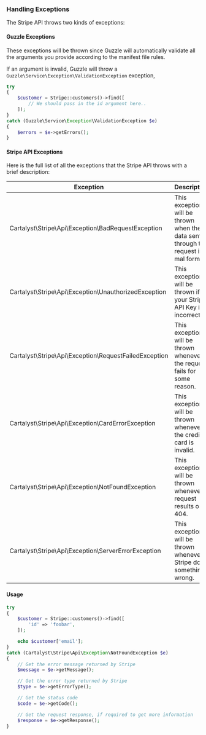 ### Handling Exceptions

The Stripe API throws two kinds of exceptions:

#### Guzzle Exceptions

These exceptions will be thrown since Guzzle will automatically validate all the arguments you provide according to the manifest file rules.

If an argument is invalid, Guzzle will throw a `Guzzle\Service\Exception\ValidationException` exception,

```php
try
{
	$customer = Stripe::customers()->find([
		// We should pass in the id argument here..
	]);
}
catch (Guzzle\Service\Exception\ValidationException $e)
{
	$errors = $e->getErrors();
}
```

#### Stripe API Exceptions

Here is the full list of all the exceptions that the Stripe API throws with a brief description:

Exception                                             | Description
----------------------------------------------------- | ------------------------
Cartalyst\Stripe\Api\Exception\BadRequestException    | This exception will be thrown when the data sent through the request is mal formed.
Cartalyst\Stripe\Api\Exception\UnauthorizedException  | This exception will be thrown if your Stripe API Key is incorrect.
Cartalyst\Stripe\Api\Exception\RequestFailedException | This exception will be thrown whenever the request fails for some reason.
Cartalyst\Stripe\Api\Exception\CardErrorException     | This exception will be thrown whenever the credit card is invalid.
Cartalyst\Stripe\Api\Exception\NotFoundException      | This exception will be thrown whenever a request results on a 404.
Cartalyst\Stripe\Api\Exception\ServerErrorException   | This exception will be thrown whenever Stripe does something wrong.

#### Usage

```php
try
{
	$customer = Stripe::customers()->find([
		'id' => 'foobar',
	]);

	echo $customer['email'];
}
catch (Cartalyst\Stripe\Api\Exception\NotFoundException $e)
{
	// Get the error message returned by Stripe
	$message = $e->getMessage();

	// Get the error type returned by Stripe
	$type = $e->getErrorType();

	// Get the status code
	$code = $e->getCode();

	// Get the request response, if required to get more information
	$response = $e->getResponse();
}
```
